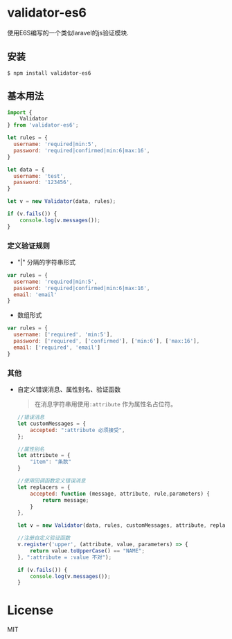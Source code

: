 validator-es6 
============
使用E6S编写的一个类似laravel的js验证模块.

## 安装

  ```shell
  $ npm install validator-es6
  ```

## 基本用法
```javascript
import {
    Validator
} from 'validator-es6';

let rules = {
  username: 'required|min:5',
  password: 'required|confirmed|min:6|max:16',
}

let data = {
  username: 'test',
  password: '123456',
}

let v = new Validator(data, rules);

if (v.fails()) {
    console.log(v.messages());
}
```

### 定义验证规则
  - "|" 分隔的字符串形式
  ```javascript
  var rules = {
    username: 'required|min:5',
    password: 'required|confirmed|min:6|max:16',
    email: 'email'
  }
  ```

  - 数组形式
  ```javascript
  var rules = {
    username: ['required', 'min:5'],
    password: ['required', ['confirmed'], ['min:6'], ['max:16'],
    email: ['required', 'email']
  }
  ```

### 其他
 - 自定义错误消息、属性别名、验证函数
   > 在消息字符串用使用`:attribute` 作为属性名占位符。
    ```javascript
    //错误消息
    let customMessages = {
        accepted: ":attribute 必须接受",
    };

    //属性别名
    let attribute = {
        "item": "条款"
    }

    //使用回调函数定义错误消息
    let replacers = {
        accepted: function (message, attribute, rule,parameters) {
            return message;
        }
    },

    let v = new Validator(data, rules, customMessages, attribute, replacers);

    //注册自定义验证函数
    v.register('upper', (attribute, value, parameters) => {
        return value.toUpperCase() == "NAME";
    }, ":attribute = :value 不对");

    if (v.fails()) {
        console.log(v.messages());
    }

    ```


# License

MIT